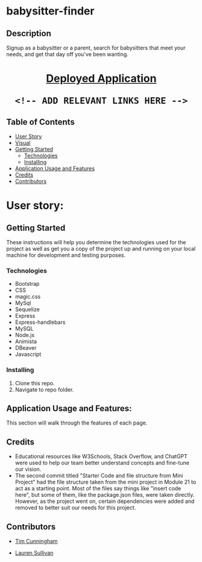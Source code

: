 # babysitter-finder

## Description
Signup as a babysitter or a parent, search for babysitters that meet your needs, and get that day off you've been wanting. 

<!-- ADD ADDITIONAL DESCRIPTION HERE -->

<h1 align="center">
    <a href="LINK HERE" target="_blank">
     Deployed Application
    </a>
    <br>

    <!-- ADD RELEVANT LINKS HERE -->
</h1>

## Table of Contents
- [User Story](#user-story)
- [Visual](#visual)
- [Getting Started](#getting-started)
    - [Technologies](#technologies)
    - [Installing](#installing)
- [Application Usage and Features](#application-usage-and-features)
- [Credits](#credits)
- [Contributors](#contributors) 

# User story: 

<!-- ADD USER STORY HERE -->


## Getting Started 

These instructions will help you determine the technologies used for the project as well as get you a copy of the project up and running on your local machine for development and testing purposes.

### Technologies 

<!-- EXAMPLE LIST OF TECHNOLOGIES (from project 2). ADD ACTUAL LIST HERE -->

- Bootstrap
- CSS
- magic.css
- MySql
- Sequelize
- Express
- Express-handlebars
- MySQL
- Node.js
- Animista
- DBeaver
- Javascript

### Installing

1. Clone this repo.
2. Navigate to repo folder.

<!-- NEED TO PUT REST OF INSTRUCTIONS HERE. -->

## Application Usage and Features:

This section will walk through the features of each page. 

<!-- NEED TO PUT REST OF FEATURES AND USAGE HERE. -->

## Credits

- Educational resources like W3Schools, Stack Overflow, and ChatGPT were used to help our team better understand concepts and fine-tune our vision.
- The second commit titled "Starter Code and file structure from Mini Project" had the file structure taken from the mini project in Module 21 to act as a starting point. Most of the files say things like "insert code here", but some of them, like the package.json files, were taken directly. However, as the project went on, certain dependencies were added and removed to better suit our needs for this project.


<!-- ADD ADDITIONAL CREDITS HERE AS THE PROJECT GOES ON. -->

## Contributors 

<!-- NEED TO PUT REST OF GROUP MEMBERS HERE. -->

- [Tim Cunningham](https://github.com/tcunningham203)

- [Lauren Sullivan](https://github.com/lnsvn)

